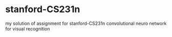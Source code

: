 # stanford-CS231n
my solution of assignment for stanford-CS231n convolutional neuro network for visual recognition
